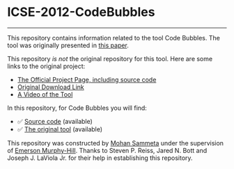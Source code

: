 # ICSE-2012-CodeBubbles

***

This repository contains information related to the tool Code Bubbles. The tool was originally presented in [this paper](http://dl.acm.org/citation.cfm?id=2337432).

This repository _is not_ the original repository for this tool. Here are some links to the original project:
* [The Official Project Page, including source code](http://cs.brown.edu/people/spr/codebubbles/)
* [Original Download Link](http://cs.brown.edu/people/spr/codebubbles/)
* [A Video of the Tool](http://cs.brown.edu/people/spr/codebubbles/demovideo.mov)

In this repository, for Code Bubbles you will find:
* :white_check_mark: [Source code](https://github.com/SoftwareEngineeringToolDemos/ICSE-2012-CodeBubbles/tree/master/) (available)
* :white_check_mark: [The original tool](https://github.com/SoftwareEngineeringToolDemos/ICSE-2012-CodeBubbles/blob/master/bin/bubbles.jar) (available)

This repository was constructed by [Mohan Sammeta](https://github.com/mohansammeta) under the supervision of [Emerson Murphy-Hill](https://github.com/CaptainEmerson). Thanks to Steven P. Reiss, Jared N. Bott and Joseph J. LaViola Jr. for their help in establishing this repository. 
